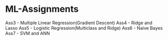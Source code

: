 # ML-Assignments
Ass3 - Multiple Linear Regression(Gradient Descent)
Ass4 - Ridge and Lasso
Ass5 - Logistic Regression(Multiclass and Ridge)
Ass6 - Naive Bayes 
Ass7 - SVM and ANN
